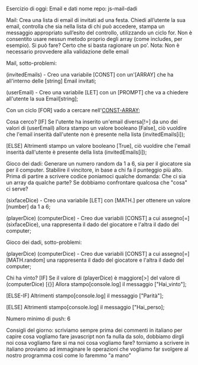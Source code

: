 Esercizio di oggi: Email e dati
nome repo: js-mail-dadi

Mail:
Crea una lista di email di invitati ad una festa. Chiedi all’utente la sua email, controlla che sia nella lista di chi può accedere, stampa un messaggio appropriato sull’esito del controllo, utilizzando un ciclo for. Non è consentito usare nessun metodo proprio degli array (come includes, per esempio). Si può fare? Certo che si basta ragionare un po’. Nota: Non è necessario provvedere alla validazione delle email

Mail, sotto-problemi:

(invitedEmails) - Creo una variabile [CONST] con un'[ARRAY] che ha all'interno delle [string] Email invitati;

(userEmail) - Creo una variabile [LET] con un [PROMPT] che va a chiedere all'utente la sua Email[string];

Con un ciclo [FOR] vado a cercare nell'[CONST-ARRAY](invitedEmails);

Cosa cerco? [IF] Se l'utente ha inserito un'email diversa[!=] da uno dei valori di (userEmail) allora stampo un valore booleano [False], ciò vuoldire che l'email inserità dall'utente non è presente nella lista (invitedEmails[i]);

[ELSE] Altrimenti stampo un valore booleano [True], ciò vuoldire che l'email inserità dall'utente è presente della lista (invitedEmails[i]);

<!-- Domande:

 1- Come faccio a stampare solo il valore booleano di userEmail?

 2- Come faccio a stampare i valori booleani prima di userEmail (userEmail compreso), c'è un modo per fermare il ciclo? 
-->

Gioco dei dadi:
Generare un numero random da 1 a 6, sia per il giocatore sia per il computer. Stabilire il vincitore, in base a chi fa il punteggio più alto.
Prima di partire a scrivere codice poniamoci qualche domanda: Che ci sia un array da qualche parte? Se dobbiamo confrontare qualcosa che "cosa" ci serve?

<!-- "Errori":

 Ottengo sempre lo stesso risultato per tutti e due i giocatori in questo modo 
-->

(sixfaceDice) - Creo una variabile [LET] con [MATH.] per ottenere un valore [number] da 1 a 6;

(playerDice) (computerDice) - Creo due variabili [CONST] a cui assegno[=] (sixfaceDice), una rappresenta il dado del giocatore e l'altra il dado del computer;

<!--------------------->

Gioco dei dadi, sotto-problemi:

(playerDice) (computerDice) - Creo due variabili [CONST] a cui assegno[=] [MATH.random] una rappresenta il dado del giocatore e l'altra il dado del computer;

Chi ha vinto? [IF] Se il valore di (playerDice) è maggiore[>] del valore di (computerDice) [{}] Allora stampo[console.log] il messaggio ["Hai_vinto"];

[ELSE-IF] Altrimenti stampo[console.log] il messaggio ["Parità"];

[ELSE] Altrimenti stampo[console.log] il messaggio ["Hai_perso];

Numero minimo di push: 6

Consigli del giorno:
scriviamo sempre prima dei commenti in italiano per capire cosa vogliamo fare
javascript non fa nulla da solo, dobbiamo dirgli noi cosa vogliamo fare
si ma noi cosa vogliamo fare?
torniamo a scrivere in italiano
proviamo ad immaginare le operazioni che vogliamo far svolgere al nostro programma così come lo faremmo "a mano"